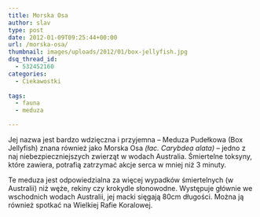 ```yaml
---
title: Morska Osa
author: slav
type: post
date: 2012-01-09T09:25:44+00:00
url: /morska-osa/
thumbnail: images/uploads/2012/01/box-jellyfish.jpg
dsq_thread_id:
  - 532452160
categories:
  - Ciekawostki
 
tags:
  - fauna
  - meduza

---
```

Jej nazwa jest bardzo wdzięczna i przyjemna &#8211; Meduza Pudełkowa (Box Jellyfish) znana również jako Morska Osa _(łac. Carybdea alata)_ &#8211; jedno z naj niebezpieczniejszych zwierząt w wodach Australia. Śmiertelne toksyny, które zawiera, potrafią zatrzymać akcje serca w mniej niż 3 minuty.

<!--more-->

Te meduza jest odpowiedzialna za więcej wypadków śmiertelnych (w Australii) niż węże, rekiny czy krokydle słonowodne. Występuje głównie we wschodnich wodach Australii, jej macki sięgają 80cm długości. Można ją również spotkać na Wielkiej Rafie Koralowej.